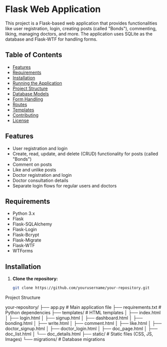 # Flask Web Application

This project is a Flask-based web application that provides functionalities like user registration, login, creating posts (called "Bonds"), commenting, liking, managing doctors, and more. The application uses SQLite as the database and Flask-WTF for handling forms.

## Table of Contents
- [Features](#features)
- [Requirements](#requirements)
- [Installation](#installation)
- [Running the Application](#running-the-application)
- [Project Structure](#project-structure)
- [Database Models](#database-models)
- [Form Handling](#form-handling)
- [Routes](#routes)
- [Templates](#templates)
- [Contributing](#contributing)
- [License](#license)

## Features

- User registration and login
- Create, read, update, and delete (CRUD) functionality for posts (called "Bonds")
- Comment on posts
- Like and unlike posts
- Doctor registration and login
- Doctor consultation details
- Separate login flows for regular users and doctors

## Requirements

- Python 3.x
- Flask
- Flask-SQLAlchemy
- Flask-Login
- Flask-Bcrypt
- Flask-Migrate
- Flask-WTF
- WTForms

## Installation

1. **Clone the repository:**
   ```bash
   git clone https://github.com/yourusername/your-repository.git


Project Structure

your-repository/
├── app.py                  # Main application file
├── requirements.txt        # Python dependencies
├── templates/              # HTML templates
│   ├── index.html
│   ├── login.html
│   ├── signup.html
│   ├── dashboard.html
│   ├── bonding.html
│   ├── write.html
│   ├── comment.html
│   ├── like.html
│   ├── doctor_signup.html
│   ├── doctor_login.html
│   ├── doc_page.html
│   ├── doc_list.html
│   └── doc_details.html
├── static/                 # Static files (CSS, JS, Images)
└── migrations/             # Database migrations
